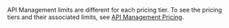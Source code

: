 <!-- deleted by customization
| Resource                          | Limit                                    |
|-----------------------------------|------------------------------------------|
| API Calls (per unit of scale)     | 32 million per day<sup>1</sup>            |
| Data transfer (per unit of scale) | 161 GB per day<sup>1</sup> |
| Cache                             | 5 GB<sup>1</sup> |
| Units of scale                    | Unlimited<sup>1</sup> |
| Azure Active Directory Integration| Unlimited User Accounts<sup>1</sup> |

<sup>1</sup>API Management limits are different for each pricing tier. To see the pricing tiers and their associated limits and scaling options, see [API Management Pricing](/home/features/api-management/#price).
-->
<!-- keep by customization: begin -->
API Management limits are different for each pricing tier. To see the pricing tiers and their associated limits, see [API Management Pricing](/home/features/api-management/#price).
<!-- keep by customization: end -->
